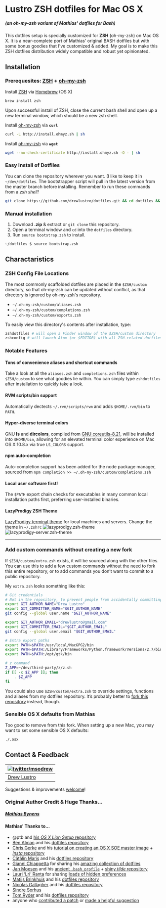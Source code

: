 # Lustro ZSH dotfiles for Mac OS X
##### (an oh-my-zsh variant of Mathias' dotfiles for Bash)


This dotfiles setup is specially customized for **ZSH** (oh-my-zsh) on Mac OS X. It is a near-complete port of Mathias' original BASH dotfiles but with some bonus goodies that I've customized & added. My goal is to make this ZSH dotfiles distribution widely compatible and robust yet opinionated.

## Installation

### Prerequesites: [ZSH](http://zsh.sourceforge.net/) + [oh-my-zsh](https://github.com/robbyrussell/oh-my-zsh)

Install [ZSH](http://zsh.sourceforge.net/) via [Homebrew](http://brew.sh/) (OS X)
```bash
brew install zsh
```

Upon successful install of ZSH, close the current bash shell and open up a new terminal window, which should be a new zsh shell.

Install [oh-my-zsh](https://github.com/robbyrussell/oh-my-zsh) via **`curl`**
```bash
curl -L http://install.ohmyz.sh | sh
```

Install [oh-my-zsh](https://github.com/robbyrussell/oh-my-zsh) via **`wget`**

```bash
wget --no-check-certificate http://install.ohmyz.sh -O - | sh
```



### Easy Install of Dotfiles

You can clone the repository wherever you want. (I like to keep it in `~/dev/dotfiles`. The bootstrapper script will pull in the latest version from the master branch before installing. Remember to run these commands from a *zsh shell!*

```zsh
git clone https://github.com/drewlustro/dotfiles.git && cd dotfiles && source bootstrap.zsh
```

### Manual installation

1. Download **.zip** & extract or `git clone` this repository.
2. Open a terminal window and `cd` into the `dotfiles` directory.
3. Run `source bootstrap.zsh` to install.

```zsh
~/dotfiles $ source bootstrap.zsh
```

## Charactaristics

### ZSH Config File Locations

The most commonly scaffolded dotfiles are placed in the `$ZSH/custom` directory, so that oh-my-zsh can be updated without conflict, as that directory is ignored by oh-my-zsh's repository.

* `~/.oh-my-zsh/custom/aliases.zsh`
* `~/.oh-my-zsh/custom/completions.zsh`
* `~/.oh-my-zsh/custom/exports.zsh`

To easily view this directory's contents after installation, type:

```zsh
zshdotfiles # will open a Finder window of the $ZSH/custom directory
zshconfig # will launch Atom (or $EDITOR) with all ZSH-related dotfiles opened
```

### Notable Features

#### Tons of convenience aliases and shortcut commands
Take a look at all the `aliases.zsh` and `completions.zsh` files within `$ZSH/custom` to see what goodies lie within. You can simply type `zshdotfiles` after installation to quickly take a look.

#### RVM scripts/bin support
Automatically dectects `~/.rvm/scripts/rvm` and adds `$HOME/.rvm/bin` to `PATH`.

#### Hyper-diverse terminal colors
GNU **ls** and **dircolors**, compiled from [GNU coreutils-8.21](http://www.gnu.org/software/coreutils/), will be installed into `$HOME/bin`, allowing for an elevated terminal color experience on Mac OS X 10.8.x via true `LS_COLORS` support.

#### npm auto-completion
Auto-completion support has been added for the node package manager, sourced from `npm completion >> ~/.oh-my-zsh/custom/completions.zsh`

#### Local user software first!
The `$PATH` export chain checks for executables in many common local installation paths first, preferring user-installed binaries.

#### LazyProdigy ZSH Theme
[LazyProdigy terminal theme](https://github.com/drewlustro/lazyprodigy-zsh-theme) for local machines and servers. Change the theme in `~/.zshrc`
![lazyprodigy.zsh-theme](http://pool.drewlustro.com/img/github/lazyprodigy-ss.png "lazyprodigy.zsh-theme")
![lazyprodigy-server.zsh-theme](http://pool.drewlustro.com/img/github/lazyprodigy-server-ss.png "lazyprodigy-server.zsh-theme")

---

### Add custom commands without creating a new fork

If `$ZSH/custom/extra.zsh` exists, it will be sourced along with the other files. You can use this to add a few custom commands without the need to fork this entire repository, or to add commands you don’t want to commit to a public repository.

My `extra.zsh` looks something like this:

```bash
# Git credentials
# Not in the repository, to prevent people from accidentally committing under my name
export GIT_AUTHOR_NAME="Drew Lustro"
export GIT_COMMITTER_NAME="$GIT_AUTHOR_NAME"
git config --global user.name "$GIT_AUTHOR_NAME"

export GIT_AUTHOR_EMAIL="drewlustro@gmail.com"
export GIT_COMMITTER_EMAIL="$GIT_AUTHOR_EMAIL"
git config --global user.email "$GIT_AUTHOR_EMAIL"

# Extra export paths
export PATH=$PATH:/usr/local/MacGPG2/bin
export PATH=$PATH:/Library/Frameworks/Python.framework/Versions/2.7/bin
export PATH=$PATH:/opt/gtk/bin

# z command
Z_APP=~/dev/third-party/z/z.sh
if [[ -x $Z_APP ]]; then
    . $Z_APP
fi
```

You could also use `$ZSH/custom/extra.zsh` to override settings, functions and aliases from my dotfiles repository. It’s probably better to [fork this repository](https://github.com/drewlustro/dotfiles/fork_select) instead, though.

### Sensible OS X defaults from Mathias

Too good to remove from this fork. When setting up a new Mac, you may want to set some sensible OS X defaults:

```zsh
./.osx
```

## Contact & Feedback

| [![twitter/msodrew](http://io.drewlustro.com/img/malibu-400.jpg)](http://twitter.com/msodrew "@msodrew on Twitter") |
|---|
| [Drew Lustro](http://drewlustro.com) |

Suggestions & improvements [welcome](https://github.com/drewlustro/dotfiles/issues)!

### Original Author Credit & Huge Thanks...

##### [Mathias Bynens](http://mathiasbynens.be/)

#### Mathias' Thanks to…

* @ptb and [his _OS X Lion Setup_ repository](https://github.com/ptb/Mac-OS-X-Lion-Setup)
* [Ben Alman](http://benalman.com/) and his [dotfiles repository](https://github.com/cowboy/dotfiles)
* [Chris Gerke](http://www.randomsquared.com/) and his [tutorial on creating an OS X SOE master image](http://chris-gerke.blogspot.com/2012/04/mac-osx-soe-master-image-day-7.html) + [_Insta_ repository](https://github.com/cgerke/Insta)
* [Cãtãlin Mariş](https://github.com/alrra) and his [dotfiles repository](https://github.com/alrra/dotfiles)
* [Gianni Chiappetta](http://gf3.ca/) for sharing his [amazing collection of dotfiles](https://github.com/gf3/dotfiles)
* [Jan Moesen](http://jan.moesen.nu/) and his [ancient `.bash_profile`](https://gist.github.com/1156154) + [shiny _tilde_ repository](https://github.com/janmoesen/tilde)
* [Lauri ‘Lri’ Ranta](http://lri.me/) for sharing [loads of hidden preferences](http://lri.me/osx.html#hidden-preferences)
* [Matijs Brinkhuis](http://hotfusion.nl/) and his [dotfiles repository](https://github.com/matijs/dotfiles)
* [Nicolas Gallagher](http://nicolasgallagher.com/) and his [dotfiles repository](https://github.com/necolas/dotfiles)
* [Sindre Sorhus](http://sindresorhus.com/)
* [Tom Ryder](http://blog.sanctum.geek.nz/) and his [dotfiles repository](https://github.com/tejr/dotfiles)
* anyone who [contributed a patch](https://github.com/mathiasbynens/dotfiles/contributors) or [made a helpful suggestion](https://github.com/mathiasbynens/dotfiles/issues)
